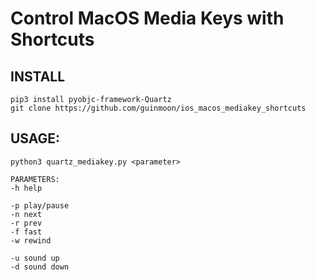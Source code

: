
# Control MacOS Media Keys with Shortcuts

## INSTALL
```
pip3 install pyobjc-framework-Quartz
git clone https://github.com/guinmoon/ios_macos_mediakey_shortcuts
```


## USAGE:
```
python3 quartz_mediakey.py <parameter>

PARAMETERS:
-h help

-p play/pause
-n next
-r prev
-f fast
-w rewind

-u sound up
-d sound down
```